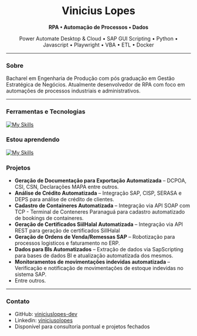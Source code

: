 <h1 align="Center">Vinicius Lopes</h1>
<p align="Center"><strong>RPA • Automação de Processos • Dados</strong></p>
<p align="Center">Power Automate Desktop & Cloud • SAP GUI Scripting • Python • Javascript • Playwright • VBA • ETL • Docker</p>

---

### Sobre
Bacharel em Engenharia de Produção com pós graduação em Gestão Estratégica de Negócios. Atualmente desenvolvedor de RPA com foco em automações de processos industriais e administrativos.

---

### Ferramentas e Tecnologias
[![My Skills](https://skillicons.dev/icons?i=js,html,css,wasm,docker,git,postman,powershell,py,selenium,tensorflow)](https://skillicons.dev)


### Estou aprendendo
[![My Skills](https://skillicons.dev/icons?i=postgres)](https://skillicons.dev)


### Projetos
- **Geração de Documentação para Exportação Automatizada** – DCPOA, CSI, CSN, Declarações MAPA entre outros.
- **Análise de Crédito Automatizada** – Integração SAP, CISP, SERASA e DEPS para análise de crédito de clientes.
- **Cadastro de Containeres Automatizada** – Integração via API SOAP com TCP - Terminal de Conteneres Paranaguá para cadastro automatizado de bookings de containeres.
- **Geração de Certificados SiilHalal Automatizada** – Integração via API REST para geração de certificados SillHalal
- **Geração de Ordens de Venda/Remessas SAP** – Robotização para processos logisticos e faturamento no ERP.
- **Dados para BIs Automatizados** – Extração de dados via SapScripting para bases de dados BI e atualização automatizada dos mesmos.
- **Monitoramentos de movimentações indevidas automatizada** – Verificação e notificação de movimentações de estoque indevidas no sistema SAP.
- Entre outros.
---

### Contato
- GitHub: [viniciuslopes-dev](https://github.com/viniciuslopes-dev)
- Linkedin: [viniciusolopes](https://www.linkedin.com/in/viniciusolopes/)  
- Disponível para consultoria pontual e projetos fechados
